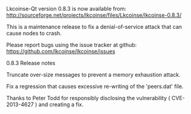 Lkcoinse-Qt version 0.8.3 is now available from:
  http://sourceforge.net/projects/lkcoinse/files/Lkcoinse/lkcoinse-0.8.3/

This is a maintenance release to fix a denial-of-service attack that
can cause nodes to crash.

Please report bugs using the issue tracker at github:
  https://github.com/lkcoinse/lkcoinse/issues

0.8.3 Release notes

Truncate over-size messages to prevent a memory exhaustion attack.

Fix a regression that causes excessive re-writing of the 'peers.dat' file.


Thanks to Peter Todd for responsibly disclosing the vulnerability
( CVE-2013-4627 ) and creating a fix.
